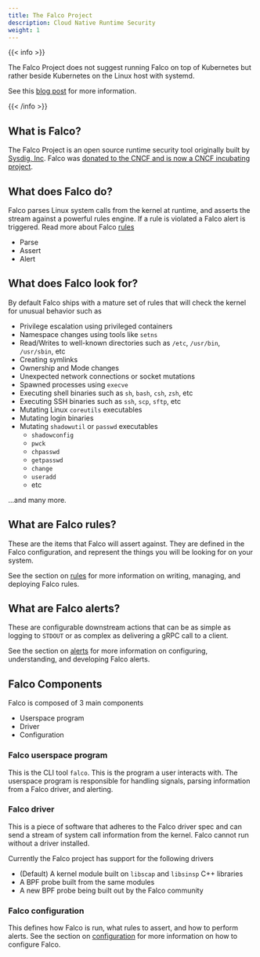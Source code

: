 ```yaml
---
title: The Falco Project
description: Cloud Native Runtime Security
weight: 1
---
```


{{< info >}}

The Falco Project does not suggest running Falco on top of Kubernetes but rather beside Kubernetes on the Linux host with systemd. 

See this [blog post](../blog/falco-and-kubernetes/) for more information.

{{< /info >}}

## What is Falco?

The Falco Project is an open source runtime security tool originally built by [Sysdig, Inc](https://sysdig.com). Falco was [donated to the CNCF and is now a CNCF incubating project](https://www.cncf.io/blog/2020/01/08/toc-votes-to-move-falco-into-cncf-incubator/).

## What does Falco do?

Falco parses Linux system calls from the kernel at runtime, and asserts the stream against a powerful rules engine. 
If a rule is violated a Falco alert is triggered. Read more about Falco [rules](../rules)

 - Parse
 - Assert
 - Alert

## What does Falco look for?

By default Falco ships with a mature set of rules that will check the kernel for unusual behavior such as

 - Privilege escalation using privileged containers 
 - Namespace changes using tools like `setns` 
 - Read/Writes to well-known directories such as `/etc`, `/usr/bin`, `/usr/sbin`, etc
 - Creating symlinks 
 - Ownership and Mode changes 
 - Unexpected network connections or socket mutations
 - Spawned processes using `execve`
 - Executing shell binaries such as `sh`, `bash`, `csh`, `zsh`, etc
 - Executing SSH binaries such as `ssh`, `scp`, `sftp`, etc
 - Mutating Linux `coreutils` executables
 - Mutating login binaries 
 - Mutating `shadowutil` or `passwd` executables 
    - `shadowconfig`
    - `pwck`
    - `chpasswd`
    - `getpasswd`
    - `change`
    - `useradd`
    - etc

...and many more. 

## What are Falco rules?

These are the items that Falco will assert against. They are defined in the Falco configuration, and represent the things you will be looking for on your system.

See the section on [rules](../rules) for more information on writing, managing, and deploying Falco rules.

## What are Falco alerts?

These are configurable downstream actions that can be as simple as logging to `STDOUT` or as complex as delivering a gRPC call to a client. 

See the section on [alerts](../alerts) for more information on configuring, understanding, and developing Falco alerts.


## Falco Components 

Falco is composed of 3 main components

 - Userspace program
 - Driver
 - Configuration

### Falco userspace program

This is the CLI tool `falco`. This is the program a user interacts with. The userspace program is responsible for handling signals, parsing information from a Falco driver, and alerting.

### Falco driver

This is a piece of software that adheres to the Falco driver spec and can send a stream of system call information from the kernel.
Falco cannot run without a driver installed.

Currently the Falco project has support for the following drivers

 - (Default) A kernel module built on `libscap` and `libsinsp` C++ libraries
 - A BPF probe built from the same modules
 - A new BPF probe being built out by the Falco community 
 
### Falco configuration 

This defines how Falco is run, what rules to assert, and how to perform alerts. See the section on [configuration](../configuration) for more information on how to configure Falco. 
